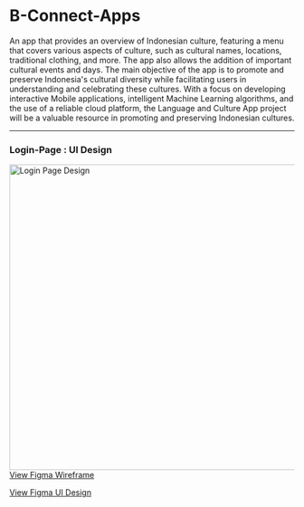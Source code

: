 # B-Connect-Apps
An app that provides an overview of Indonesian culture, featuring a menu that covers various aspects of culture, such as cultural names, locations, traditional clothing, and more. The app also allows the addition of important cultural events and days. The main objective of the app is to promote and preserve Indonesia's cultural diversity while facilitating users in understanding and celebrating these cultures. With a focus on developing interactive Mobile applications, intelligent Machine Learning algorithms, and the use of a reliable cloud platform, the Language and Culture App project will be a valuable resource in promoting and preserving Indonesian cultures.

---

### Login-Page : UI Design
<img align="left" alt="Login Page Design" title="Login Page Design" width="540px" src="https://storage.googleapis.com/dicoding-mce-project/login-page-design.png"/>

[View Figma Wireframe](https://www.figma.com/file/6fXmmPTI4OKcPKOgFbCxjU/B-Connect?type=design&node-id=0%3A1&mode=design&t=NCPQcngJ75vSJUB5-1)

[View Figma UI Design](https://www.figma.com/file/AUH2YMNb0wbZqpMhJCjB5e/Untitled?type=design&node-id=12%3A295&mode=design&t=6tpAQhXOwrodSxDi-1 )
